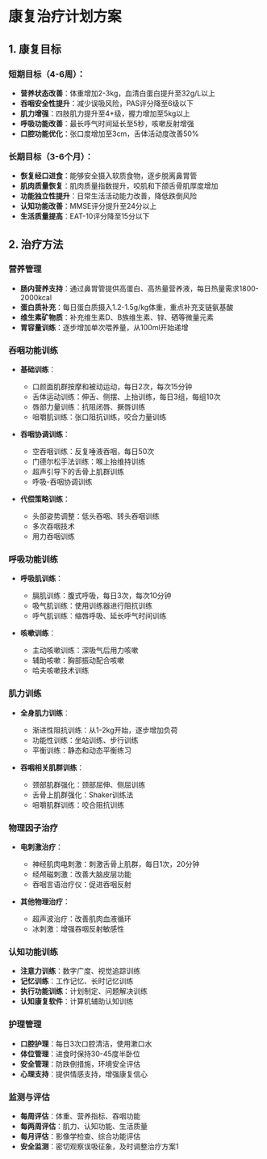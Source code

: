# 康复治疗计划方案

## 1. 康复目标

### 短期目标（4-6周）：
- **营养状态改善**：体重增加2-3kg，血清白蛋白提升至32g/L以上
- **吞咽安全性提升**：减少误吸风险，PAS评分降至6级以下
- **肌力增强**：四肢肌力提升至4+级，握力增加至5kg以上
- **呼吸功能改善**：最长呼气时间延长至5秒，咳嗽反射增强
- **口腔功能优化**：张口度增加至3cm，舌体活动度改善50%

### 长期目标（3-6个月）：
- **恢复经口进食**：能够安全摄入软质食物，逐步脱离鼻胃管
- **肌肉质量恢复**：肌肉质量指数提升，咬肌和下颌舌骨肌厚度增加
- **功能独立性提升**：日常生活活动能力改善，降低跌倒风险
- **认知功能改善**：MMSE评分提升至24分以上
- **生活质量提高**：EAT-10评分降至15分以下

## 2. 治疗方法

### 营养管理
- **肠内营养支持**：通过鼻胃管提供高蛋白、高热量营养液，每日热量需求1800-2000kcal
- **蛋白质补充**：每日蛋白质摄入1.2-1.5g/kg体重，重点补充支链氨基酸
- **维生素矿物质**：补充维生素D、B族维生素、锌、硒等微量元素
- **胃容量训练**：逐步增加单次喂养量，从100ml开始递增

### 吞咽功能训练
- **基础训练**：
  - 口颜面肌群按摩和被动运动，每日2次，每次15分钟
  - 舌体运动训练：伸舌、侧摆、上抬训练，每日3组，每组10次
  - 唇部力量训练：抗阻闭唇、撅唇训练
  - 咀嚼肌训练：张口阻抗训练，咬合力量训练

- **吞咽协调训练**：
  - 空吞咽训练：反复唾液吞咽，每日50次
  - 门德尔松手法训练：喉上抬维持训练
  - 超声引导下的舌骨上肌群训练
  - 呼吸-吞咽协调训练

- **代偿策略训练**：
  - 头部姿势调整：低头吞咽、转头吞咽训练
  - 多次吞咽技术
  - 用力吞咽训练

### 呼吸功能训练
- **呼吸肌训练**：
  - 膈肌训练：腹式呼吸，每日3次，每次10分钟
  - 吸气肌训练：使用训练器进行阻抗训练
  - 呼气肌训练：缩唇呼吸、延长呼气时间训练

- **咳嗽训练**：
  - 主动咳嗽训练：深吸气后用力咳嗽
  - 辅助咳嗽：胸部振动配合咳嗽
  - 哈夫咳嗽技术训练

### 肌力训练
- **全身肌力训练**：
  - 渐进性阻抗训练：从1-2kg开始，逐步增加负荷
  - 功能性训练：坐站训练、步行训练
  - 平衡训练：静态和动态平衡练习

- **吞咽相关肌群训练**：
  - 颈部肌群强化：颈部屈伸、侧屈训练
  - 舌骨上肌群强化：Shaker训练法
  - 咀嚼肌群训练：咬合阻抗训练

### 物理因子治疗
- **电刺激治疗**：
  - 神经肌肉电刺激：刺激舌骨上肌群，每日1次，20分钟
  - 经颅磁刺激：改善大脑皮层功能
  - 吞咽言语治疗仪：促进吞咽反射

- **其他物理治疗**：
  - 超声波治疗：改善肌肉血液循环
  - 冰刺激：增强吞咽反射敏感性

### 认知功能训练
- **注意力训练**：数字广度、视觉追踪训练
- **记忆训练**：工作记忆、长时记忆训练
- **执行功能训练**：计划制定、问题解决训练
- **认知康复软件**：计算机辅助认知训练

### 护理管理
- **口腔护理**：每日3次口腔清洁，使用漱口水
- **体位管理**：进食时保持30-45度半卧位
- **安全管理**：防跌倒措施，环境安全评估
- **心理支持**：提供情感支持，增强康复信心

### 监测与评估
- **每周评估**：体重、营养指标、吞咽功能
- **每两周评估**：肌力、认知功能、生活质量
- **每月评估**：影像学检查、综合功能评估
- **安全监测**：密切观察误吸征象，及时调整治疗方案1